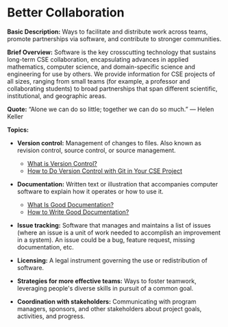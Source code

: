 # Better Collaboration

**Basic Description:**  Ways to facilitate and distribute work across teams, promote partnerships via software, and contribute to stronger communities.
                    
**Brief Overview:** Software is the key crosscutting technology that sustains long-term CSE collaboration, encapsulating advances in applied mathematics, computer science, and domain-specific science and engineering for use by others.  We provide information for CSE projects of all sizes, ranging from small teams (for example, a professor and collaborating students) to broad partnerships that span different scientific, institutional, and geographic areas.  

**Quote:** “Alone we can do so little; together we can do so much.”  — Helen Keller 

**Topics:**
- **Version control:** Management of changes to files.  Also known as revision control, source control, or source management.
    - [What is Version Control?](../CuratedContent/WhatIsVersionControl.md)
    - [How to Do Version Control with Git in Your CSE Project](..CuratedContent/HowToDoVersionControlWithGitInYourCseProject.md)
    
- **Documentation:**  Written text or illustration that accompanies computer software to explain how it operates or how to use it.
    - [What Is Good Documentation?](../CuratedContent/WhatIsGoodDocumentation.md)
    - [How to Write Good Documentation?](../CuratedContent/HowToWriteGoodDocumentation.md)
    
- **Issue tracking:** Software that manages and maintains a list of issues (where an issue is a unit of work needed to accomplish an improvement in a system).  An issue could be a bug, feature request, missing documentation, etc.

- **Licensing:** A legal instrument governing the use or redistribution of software.

- **Strategies for more effective teams:**  Ways to foster teamwork, leveraging people's diverse skills in pursuit of a common goal.  

- **Coordination with stakeholders:** Communicating with program managers, sponsors, and other stakeholders about project goals, activities, and progress.

